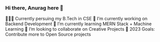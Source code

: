 ### Hi there, Anurag here 👋
👨🏻‍🎓 Currently persuing my B.Tech in CSE
🔭 I’m currently working on Backend Development
🌱 I’m currently learning MERN Stack + Machine Learning
👯 I’m looking to collaborate on Creative Projects
🥅 2023 Goals: Contribute more to Open Source projects

<!--
**anurag21-dev/anurag21-dev** is a ✨ _special_ ✨ repository because its `README.md` (this file) appears on your GitHub profile.

Here are some ideas to get you started:

- 🔭 I’m currently working on ...
- 🌱 I’m currently learning ...
- 👯 I’m looking to collaborate on ...
- 🤔 I’m looking for help with ...
- 💬 Ask me about ...
- 📫 How to reach me: ...
- 😄 Pronouns: ...
- ⚡ Fun fact: ...
-->
